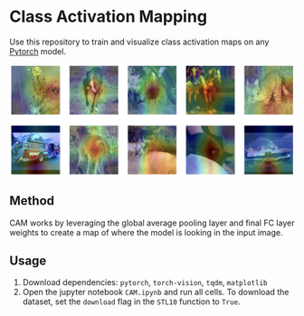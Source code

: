 # Class Activation Mapping
Use this repository to train and visualize class activation maps on any [Pytorch](pytorch.org) model. 

![sample CAM](https://raw.githubusercontent.com/vaibhavnayel/CAM/master/CAM.png)

## Method

CAM works by leveraging the global average pooling layer and final FC layer weights to create a map of where the model is looking in the input image. 

## Usage
1. Download dependencies: `pytorch`, `torch-vision`, `tqdm`, `matplotlib`
2. Open the jupyter notebook `CAM.ipynb` and run all cells. To download the dataset, set the `download` flag in the `STL10` function to `True`.
